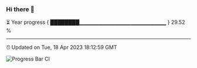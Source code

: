### Hi there 👋

⏳ Year progress { ████████▁▁▁▁▁▁▁▁▁▁▁▁▁▁▁▁▁▁▁▁▁▁ } 29.52 %

---

⏰ Updated on Tue, 18 Apr 2023 18:12:59 GMT

![Progress Bar CI](https://github.com/liununu/liununu/workflows/Progress%20Bar%20CI/badge.svg)
